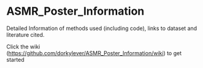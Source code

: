 # ASMR_Poster_Information

Detailed Information of methods used (including code), links to dataset and literature cited.

Click the wiki (https://github.com/dorkylever/ASMR_Poster_Information/wiki) to get started
